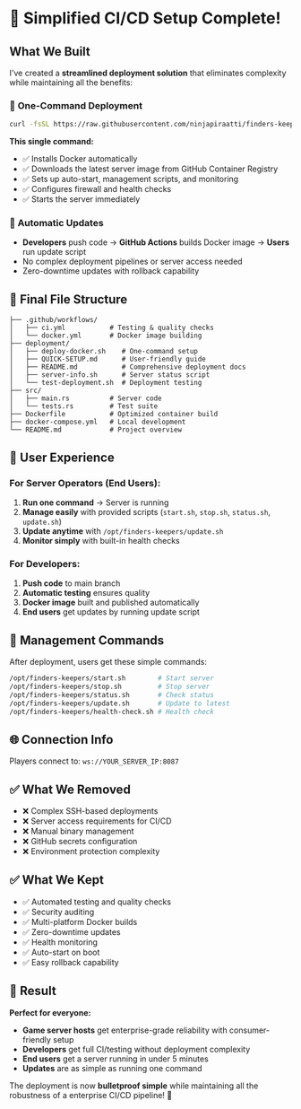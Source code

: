 # 🎉 Simplified CI/CD Setup Complete!

## What We Built

I've created a **streamlined deployment solution** that eliminates complexity while maintaining all the benefits:

### 🚀 **One-Command Deployment**
```bash
curl -fsSL https://raw.githubusercontent.com/ninjapiraatti/finders-keepers-server/main/deployment/deploy-docker.sh | bash
```

**This single command:**
- ✅ Installs Docker automatically
- ✅ Downloads the latest server image from GitHub Container Registry
- ✅ Sets up auto-start, management scripts, and monitoring
- ✅ Configures firewall and health checks
- ✅ Starts the server immediately

### 🔄 **Automatic Updates**
- **Developers** push code → **GitHub Actions** builds Docker image → **Users** run update script
- No complex deployment pipelines or server access needed
- Zero-downtime updates with rollback capability

## 📁 Final File Structure

```
├── .github/workflows/
│   ├── ci.yml           # Testing & quality checks
│   └── docker.yml       # Docker image building
├── deployment/
│   ├── deploy-docker.sh    # One-command setup
│   ├── QUICK-SETUP.md      # User-friendly guide
│   ├── README.md           # Comprehensive deployment docs
│   ├── server-info.sh      # Server status script
│   └── test-deployment.sh  # Deployment testing
├── src/
│   ├── main.rs          # Server code
│   └── tests.rs         # Test suite
├── Dockerfile           # Optimized container build
├── docker-compose.yml   # Local development
└── README.md            # Project overview
```

## 🎯 **User Experience**

### For Server Operators (End Users):
1. **Run one command** → Server is running
2. **Manage easily** with provided scripts (`start.sh`, `stop.sh`, `status.sh`, `update.sh`)
3. **Update anytime** with `/opt/finders-keepers/update.sh`
4. **Monitor simply** with built-in health checks

### For Developers:
1. **Push code** to main branch
2. **Automatic testing** ensures quality
3. **Docker image** built and published automatically
4. **End users** get updates by running update script

## 🔧 **Management Commands**

After deployment, users get these simple commands:
```bash
/opt/finders-keepers/start.sh        # Start server
/opt/finders-keepers/stop.sh         # Stop server  
/opt/finders-keepers/status.sh       # Check status
/opt/finders-keepers/update.sh       # Update to latest
/opt/finders-keepers/health-check.sh # Health check
```

## 🌐 **Connection Info**

Players connect to: `ws://YOUR_SERVER_IP:8087`

## ✅ **What We Removed**

- ❌ Complex SSH-based deployments
- ❌ Server access requirements for CI/CD
- ❌ Manual binary management
- ❌ GitHub secrets configuration
- ❌ Environment protection complexity

## ✅ **What We Kept**

- ✅ Automated testing and quality checks
- ✅ Security auditing
- ✅ Multi-platform Docker builds
- ✅ Zero-downtime updates
- ✅ Health monitoring
- ✅ Auto-start on boot
- ✅ Easy rollback capability

## 🚀 **Result**

**Perfect for everyone:**
- **Game server hosts** get enterprise-grade reliability with consumer-friendly setup
- **Developers** get full CI/testing without deployment complexity
- **End users** get a server running in under 5 minutes
- **Updates** are as simple as running one command

The deployment is now **bulletproof simple** while maintaining all the robustness of a enterprise CI/CD pipeline! 🎉
